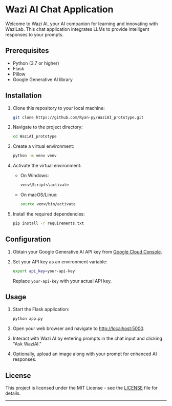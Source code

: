# Wazi AI Chat Application

Welcome to Wazi AI, your AI companion for learning and innovating with WaziLab. This chat application integrates LLMs to provide intelligent responses to your prompts.

## Prerequisites

- Python (3.7 or higher)
- Flask
- Pillow
- Google Generative AI library

## Installation

1. Clone this repository to your local machine:

   ```bash
   git clone https://github.com/Ryan-py/WaziAI_prototype.git
   ```

2. Navigate to the project directory:

   ```bash
   cd WaziAI_prototype
   ```

3. Create a virtual environment:

   ```bash
   python -m venv venv
   ```

4. Activate the virtual environment:

   - On Windows:

     ```bash
     venv\Scripts\activate
     ```

   - On macOS/Linux:

     ```bash
     source venv/bin/activate
     ```

5. Install the required dependencies:

   ```bash
   pip install -r requirements.txt
   ```

## Configuration

1. Obtain your Google Generative AI API key from [Google Cloud Console]([https://console.cloud.google.com/](https://ai.google.dev/?utm_source=google&utm_medium=cpc&utm_campaign=brand_core_brand&gad_source=1&gclid=CjwKCAiAiP2tBhBXEiwACslfngAxn-QUwOMi3vFIsxbRWJ-hGAJDWscx-xsz5bmsFEyGWgYeqx1WXRoCY2EQAvD_BwE)).

2. Set your API key as an environment variable:

   ```bash
   export api_key=your-api-key
   ```

   Replace `your-api-key` with your actual API key.

## Usage

1. Start the Flask application:

   ```bash
   python app.py
   ```

2. Open your web browser and navigate to [http://localhost:5000](http://localhost:5000).

3. Interact with Wazi AI by entering prompts in the chat input and clicking "Ask WaziAI."

4. Optionally, upload an image along with your prompt for enhanced AI responses.

## License

This project is licensed under the MIT License - see the [LICENSE](LICENSE) file for details.

---
